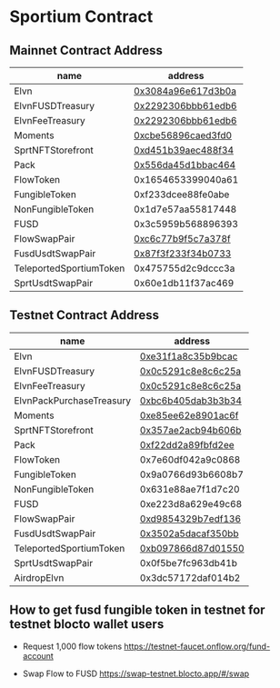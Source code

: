 # Sportium Contract

## Mainnet Contract Address

| name             | address                                                                                         |
| ---------------- | ----------------------------------------------------------------------------------------------- |
| Elvn             | [0x3084a96e617d3b0a](https://flowscan.org/contract/A.3084a96e617d3b0a.Elvn)             |
| ElvnFUSDTreasury | [0x2292306bbb61edb6](https://flowscan.org/contract/A.2292306bbb61edb6.ElvnFUSDTreasury) |
| ElvnFeeTreasury | [0x2292306bbb61edb6](https://flowscan.org/contract/A.2292306bbb61edb6.ElvnFeeTreasury) |
| Moments          | [0xcbe56896caed3fd0](https://flowscan.org/contract/A.cbe56896caed3fd0.Moments)          |
| SprtNFTStorefront| [0xd451b39aec488f34](https://flowscan.org/contract/A.d451b39aec488f34.SprtNFTStorefront)          |
| Pack | [0x556da45d1bbac464](https://flowscan.org/contract/A.556da45d1bbac464.Pack) |
| FlowToken| 0x1654653399040a61          |
| FungibleToken| 0xf233dcee88fe0abe          |
| NonFungibleToken| 0x1d7e57aa55817448      |
| FUSD| 0x3c5959b568896393  |
| FlowSwapPair|  [0xc6c77b9f5c7a378f](https://flowscan.org/contract/A.c6c77b9f5c7a378f.FlowSwapPair)   |
| FusdUsdtSwapPair|  [0x87f3f233f34b0733](https://flowscan.org/contract/A.87f3f233f34b0733.FusdUsdtSwapPair)   |
| TeleportedSportiumToken | 0x475755d2c9dccc3a |
| SprtUsdtSwapPair| 0x60e1db11f37ac469 |

## Testnet Contract Address

| name             | address                                                                                         |
| ---------------- | ----------------------------------------------------------------------------------------------- |
| Elvn             | [0xe31f1a8c35b9bcac](https://testnet.flowscan.org/contract/A.e31f1a8c35b9bcac.Elvn)             |
| ElvnFUSDTreasury | [0x0c5291c8e8c6c25a](https://testnet.flowscan.org/contract/A.0c5291c8e8c6c25a.ElvnFUSDTreasury) |
| ElvnFeeTreasury  | [0x0c5291c8e8c6c25a](https://testnet.flowscan.org/contract/A.0c5291c8e8c6c25a.ElvnFeeTreasury) |
| ElvnPackPurchaseTreasury | [0xbc6b405dab3b3b34](https://testnet.flowscan.org/contract/A.bc6b405dab3b3b34.ElvnPackPurchaseTreasury) |
| Moments          | [0xe85ee62e8901ac6f](https://testnet.flowscan.org/contract/A.e85ee62e8901ac6f.Moments)          |
| SprtNFTStorefront| [0x357ae2acb94b606b](https://testnet.flowscan.org/contract/A.357ae2acb94b606b.SprtNFTStorefront)          |
| Pack | [0xf22dd2a89fbfd2ee](https://testnet.flowscan.org/contract/A.f22dd2a89fbfd2ee.Pack) |
| FlowToken| 0x7e60df042a9c0868          |
| FungibleToken| 0x9a0766d93b6608b7      |
| NonFungibleToken| 0x631e88ae7f1d7c20      |
| FUSD|  0xe223d8a629e49c68     |
| FlowSwapPair|  [0xd9854329b7edf136](https://testnet.flowscan.org/contract/A.d9854329b7edf136.FlowSwapPair)     |
| FusdUsdtSwapPair|  [0x3502a5dacaf350bb](https://testnet.flowscan.org/contract/A.3502a5dacaf350bb.FusdUsdtSwapPair)     |
| TeleportedSportiumToken| [0xb097866d87d01550](https://testnet.flowscan.org/contract/A.b097866d87d01550.TeleportedSportiumToken) |
| SprtUsdtSwapPair| 0x0f5be7fc963db41b |
| AirdropElvn| 0x3dc57172daf014b2|

## How to get fusd fungible token in testnet for testnet blocto wallet users

- Request 1,000 flow tokens
<https://testnet-faucet.onflow.org/fund-account>

- Swap Flow to FUSD
<https://swap-testnet.blocto.app/#/swap>
